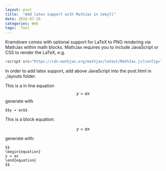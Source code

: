 ```yaml
---
layout: post
title:  "Add latex support with MathJax in Jekyll"
date: 2016-07-26
categories: Web
tags:  Tool
---
```


Kramdown comes with optional support for LaTeX to PNG rendering via MathJax within math blocks. MathJax requires you to include JavaScript or CSS to render the LaTeX, e.g.

```javascript
<script src="https://cdn.mathjax.org/mathjax/latest/MathJax.js?config=TeX-AMS-MML_HTMLorMML" type="text/javascript"></script>
```

In order to add latex support, add above JavaScript into the post.html in _layouts folder.

This is a in line equation $$y = ax$$ generate with

```
$$y = ax$$
```

This is a block equation:

$$
\begin{equation}
y = ax
\end{equation}
$$

generate with:

```
$$
\begin{equation}
y = ax
\end{equation}
$$
```